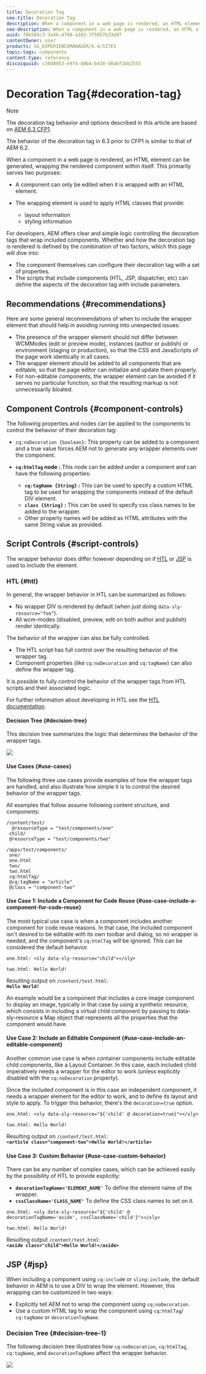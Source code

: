 ```yaml
---
title: Decoration Tag
seo-title: Decoration Tag
description: When a component in a web page is rendered, an HTML element can be generated, wrapping the rendered component within itself. For developers, AEM offers clear and simple logic controlling the decoration tags that wrap included components.
seo-description: When a component in a web page is rendered, an HTML element can be generated, wrapping the rendered component within itself. For developers, AEM offers clear and simple logic controlling the decoration tags that wrap included components.
uuid: f0e56bc3-3a4b-4700-a103-7f5057b33e97
contentOwner: user
products: SG_EXPERIENCEMANAGER/6.4/SITES
topic-tags: components
content-type: reference
discoiquuid: c30d8953-e974-49b4-b410-d0abf16b2555
---
```


# Decoration Tag{#decoration-tag}

>[!NOTE]
>
>The decoration tag behavior and options described in this article are based on [AEM 6.3 CFP1](/content/help/en/experience-manager/release-notes--aem-6-3-cumulative-fix-pack).
>
>The behavior of the decoration tag in 6.3 prior to CFP1 is similar to that of AEM 6.2.

When a component in a web page is rendered, an HTML element can be generated, wrapping the rendered component within itself. This primarily serves two purposes:

* A component can only be edited when it is wrapped with an HTML element.
* The wrapping element is used to apply HTML classes that provide:

    * layout information
    * styling information

For developers, AEM offers clear and simple logic controlling the decoration tags that wrap included components. Whether and how the decoration tag is rendered is defined by the combination of two factors, which this page will dive into:

* The component themselves can configure their decoration tag with a set of properties.
* The scripts that include components (HTL, JSP, dispatcher, etc) can define the aspects of the decoration tag with include parameters.

## Recommendations {#recommendations}

Here are some general recommendations of when to include the wrapper element that should help in avoiding running into unexpected issues:

* The presence of the wrapper element should not differ between WCMModes (edit or preview mode), instances (author or publish) or environment (staging or production), so that the CSS and JavaScripts of the page work identically in all cases.
* The wrapper element should be added to all components that are editable, so that the page editor can initialize and update them properly.
* For non-editable components, the wrapper element can be avoided if it serves no particular function, so that the resulting markup is not unnecessarily bloated.

## Component Controls {#component-controls}

The following properties and nodes can be applied to the components to control the behavior of their decoration tag:

* `cq:noDecoration {boolean}`**:** This property can be added to a component and a true value forces AEM not to generate any wrapper elements over the component.

* **`cq:htmlTag` node :** This node can be added under a component and can have the following properties:

    * **`cq:tagName {String}` :** This can be used to specify a custom HTML tag to be used for wrapping the components instead of the default DIV element.
    * **`class {String}` :** This can be used to specify css class names to be added to the wrapper.
    * Other property names will be added as HTML attributes with the same String value as provided.

## Script Controls {#script-controls}

The wrapper behavior does differ however depending on if [HTL](../../../sites/developing/using/decoration-tag.md#main-pars-title-1261478708) or [JSP](../../../sites/developing/using/decoration-tag.md#main-pars-title-1806307847) is used to include the element.

### HTL {#htl}

In general, the wrapper behavior in HTL can be summarized as follows:

* No wrapper DIV is rendered by default (when just doing `data-sly-resource="foo"`).
* All wcm-modes (disabled, preview, edit on both author and publish) render identically.

The behavior of the wrapper can also be fully controlled.

* The HTL script has full control over the resulting behavior of the wrapper tag.
* Component properties (like `cq:noDecoration` and `cq:tagName`) can also define the wrapper tag.

It is possible to fully control the behavior of the wrapper tags from HTL scripts and their associated logic.

For further information about developing in HTL see the [HTL documentation](/content/help/en/experience-manager/htl/user-guide).

#### Decision Tree {#decision-tree}

This decision tree summarizes the logic that determines the behavior of the wrapper tags.

![](assets/chlimage_1-85.png) 

#### Use Cases {#use-cases}

The following three use cases provide examples of how the wrapper tags are handled, and also illustrate how simple it is to control the desired behavior of the wrapper tags.

All examples that follow assume following content structure, and components:

```
/content/test/
  @resourceType = "test/components/one"
 child/
 @resourceType = "test/components/two"

```

```
/apps/test/components/
 one/
 one.html
 two/
 two.html
 cq:htmlTag/
 @cq:tagName = "article"
 @class = "component-two"
```

#### Use Case 1: Include a Component for Code Reuse {#use-case-include-a-component-for-code-reuse}

The most typical use case is when a component includes another component for code reuse reasons. In that case, the included component isn't desired to be editable with its own toolbar and dialog, so no wrapper is needed, and the component's `cq:htmlTag` will be ignored. This can be considered the default behavior.

`one.html: <sly data-sly-resource="child"></sly>`

`two.html: Hello World!`

Resulting output on `/content/test.html`:  
**`Hello World!`**

An example would be a component that includes a core image component to display an image, typically in that case by using a synthetic resource, which consists in including a virtual child component by passing to data-sly-resource a Map object that represents all the properties that the component would have.

#### Use Case 2: Include an Editable Component {#use-case-include-an-editable-component}

Another common use case is when container components include editable child components, like a Layout Container. In this case, each included child imperatively needs a wrapper for the editor to work (unless explicitly disabled with the `cq:noDecoration` property).

Since the included component is in this case an independent component, it needs a wrapper element for the editor to work, and to define its layout and style to apply. To trigger this behavior, there's the `decoration=true` option.

`one.html: <sly data-sly-resource="${'child' @ decoration=true}"></sly>`

`two.html: Hello World!`

Resulting output on `/content/test.html`:  
**`<article class="component-two">Hello World!</article>`**

#### Use Case 3: Custom Behavior {#use-case-custom-behavior}

There can be any number of complex cases, which can be achieved easily by the possibility of HTL to provide explicitly:

* **`decorationTagName='ELEMENT_NAME'`** To define the element name of the wrapper.
* **`cssClassName='CLASS_NAME'`** To define the CSS class names to set on it.

`one.html: <sly data-sly-resource="${'child' @ decorationTagName='aside', cssClassName='child'}"></sly>`

`two.html: Hello World!`

Resulting output `/content/test.html`:  
**`<aside class="child">Hello World!</aside>`**

## JSP {#jsp}

When including a component using `cq:includ`e or `sling:include`, the default behavior in AEM is to use a DIV to wrap the element. However, this wrapping can be customized in two ways:

* Explicitly tell AEM not to wrap the component using `cq:noDecoration`.
* Use a custom HTML tag to wrap the component using `cq:htmlTag`/ `cq:tagName` or `decorationTagName`.

### Decision Tree {#decision-tree-1}

The following decision tree illustrates how `cq:noDecoration`, `cq:htmlTag`, `cq:tagName`, and `decorationTagName` affect the wrapper behavior.

![](assets/chlimage_1-3.jpeg)

